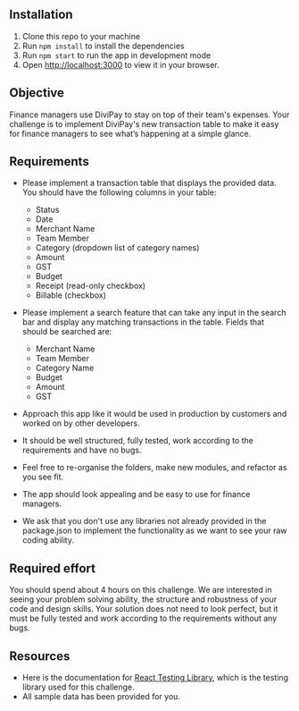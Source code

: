 ## Installation

1) Clone this repo to your machine
2) Run `npm install` to install the dependencies
3) Run `npm start` to run the app in development mode
4) Open [http://localhost:3000](http://localhost:3000) to view it in your browser.

## Objective
Finance managers use DiviPay to stay on top of their team's expenses. Your challenge is to implement DiviPay's new transaction table to make it easy for finance managers to see what’s happening at a simple glance.

## Requirements
- Please implement a transaction table that displays the provided data. You should have the following columns in your table:
    - Status
    - Date
    - Merchant Name
    - Team Member
    - Category (dropdown list of category names)
    - Amount
    - GST
    - Budget
    - Receipt (read-only checkbox)
    - Billable (checkbox)

- Please implement a search feature that can take any input in the search bar and display any matching transactions in the table. Fields that should be searched are:
    - Merchant Name
    - Team Member
    - Category Name
    - Budget
    - Amount
    - GST   

- Approach this app like it would be used in production by customers and worked on by other developers.
- It should be well structured, fully tested, work according to the requirements and have no bugs.
- Feel free to re-organise the folders, make new modules, and refactor as you see fit.
- The app should look appealing and be easy to use for finance managers.
- We ask that you don't use any libraries not already provided in the package.json to implement the functionality as we want to see your raw coding ability.

## Required effort
You should spend about 4 hours on this challenge. We are interested in seeing your problem solving ability, the structure and robustness of your code and design skills. Your solution does not need to look perfect, but it must be fully tested and work according to the requirements without any bugs.

## Resources
- Here is the documentation for [React Testing Library](https://testing-library.com/docs/react-testing-library/intro), which is the testing library used for this challenge.
- All sample data has been provided for you.
